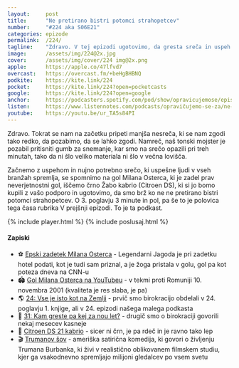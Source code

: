 ```yaml
---
layout: 	post
title:  	"Ne pretirano bistri potomci strahopetcev"
number: 	"#224 aka S06E21"
categories:	epizode
permalink:	/224/
tagline: 	"Zdravo. V tej epizodi ugotovimo, da gresta sreča in uspeh z roko v roki in da je Osterc daljnega leta zadel prav zares neverjetnostni gol."
image:		/assets/img/224@2x.jpg
cover:		/assets/img/cover/224 img@2x.png
apple:		https://apple.co/47lfvd7
overcast:	https://overcast.fm/+beHgBHBNQ
podkite:	https://kite.link/224
pocket:		https://kite.link/224?open=pocketcasts
google:		https://kite.link/224?open=google
anchor:		https://podcasters.spotify.com/pod/show/opravicujemose/episodes/Ne-pretirano-bistri-potomci-strahopetcev-e2o58n4
listen:		https://www.listennotes.com/podcasts/opravičujemo-se-za/ne-pretirano-bistri-potomci-9CHchmFzs0_/embed/
youtube:	https://youtu.be/ur_TA5s84PI
---
```


Zdravo. Tokrat se nam na začetku pripeti manjša nesreča, ki se nam zgodi tako redko, da pozabimo, da se lahko zgodi. Namreč, naš tonski mojster je pozabil pritisniti gumb za snemanje, kar smo na srečo opazili pri treh minutah, tako da ni šlo veliko materiala ni šlo v večna lovišča. 

Začnemo z uspehom in nujno potrebno srečo, ki uspešne ljudi v vseh branžah spremlja, se spomnimo na gol Milana Osterca, ki je zadel prav neverjetnostni gol, iščemo črno Žabo kabrio (Citroen DS), ki si jo bomo kupili z vašo podporo in ugotovimo, da smo brž ko ne ne pretirano bistri potomci strahopetcev. O 3. poglavju 3 minute in pol, pa še to je polovica tega časa rubrika V prejšnji epizodi. To je ta podkast. 

{% include player.html %}
{% include poslusaj.html %}

<!--break-->

#### Zapiski

- ⚽️ [Epski zadetek Milana Osterca](https://siol.net/sportal/nogomet/10-november-2001-milan-osterc-565535) - Legendarni Jagoda je pri zadetku hotel podati, kot je tudi sam priznal, a je žoga pristala v golu, gol pa kot poteza dneva na CNN-u 
- 🏟️ [Gol Milana Osterca na YouTubeu](https://www.youtube.com/watch?v=ooKTw-rWrWU) - v tekmi proti Romuniji 10. novembra 2001 (kvaliteta je res slaba, je pa) 
- 🌎 [24: Vse je isto kot na Zemlji](https://opravicujemo.se/024/) - prvič smo birokracijo obdelali v 24. poglavju 1. knjige, ali v 24. epizodi našega malega podkasta 
- 🎊 [31: Kam greste pa kej za nou let?](https://opravicujemo.se/031/) - drugič smo o birokraciji govorili nekaj mesecev kasneje 
- 🚗 [Citroen DS 21 kabrio](https://www.carandclassic.com/car/C1756074) - sicer ni črn, je pa rdeč in je ravno tako lep 
- 🎬 [Trumanov šov](https://sl.wikipedia.org/wiki/Trumanov_show) -  ameriška satirična komedija, ki govori o življenju Trumana Burbanka, ki živi v realistično oblikovanem filmskem studiu, kjer ga vsakodnevno spremljajo milijoni gledalcev po vsem svetu 